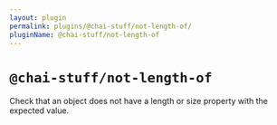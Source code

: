 ```yaml
---
layout: plugin
permalink: plugins/@chai-stuff/not-length-of/
pluginName: @chai-stuff/not-length-of
---
```


# `@chai-stuff/not-length-of`

Check that an object does not have a length or size property with the expected value.

